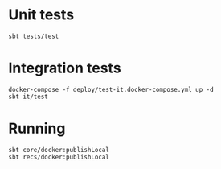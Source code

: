 # Unit tests

```shell
sbt tests/test
```

# Integration tests

```shell
docker-compose -f deploy/test-it.docker-compose.yml up -d 
sbt it/test
```

# Running 

```shell
sbt core/docker:publishLocal
sbt recs/docker:publishLocal
```